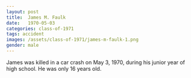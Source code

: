 ```yaml
---
layout: post
title:  James M. Faulk
date:   1970-05-03
categories: class-of-1971
tags: accident
images: /assets/class-of-1971/james-m-faulk-1.png
gender: male
---
```

James was killed in a car crash on May 3, 1970, during his junior year of high school.  He was only 16 years old.
